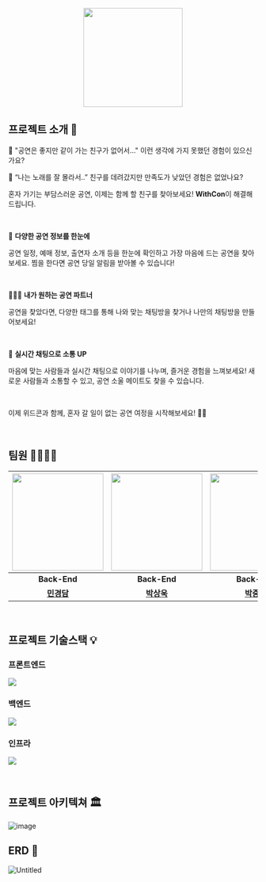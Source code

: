 <p align="middle" >
  <img width="200px;" src="https://github.com/HalfGallonTeam/.github/assets/124044861/6c8107ac-d346-4c02-a2c6-2399d746e406"/>
</p>


## 프로젝트 소개 📝

🤔 "공연은 좋지만 같이 가는 친구가 없어서..." 이런 생각에 가지 못했던 경험이 있으신가요?

🤔 “나는 노래를 잘 몰라서..”  친구를 데려갔지만 만족도가 낮았던 경험은 없었나요?

 혼자 가기는 부담스러운 공연, 이제는 함께 할 친구를 찾아보세요! **WithCon**이 해결해드립니다.
 
 <br>

👀 **다양한 공연 정보를 한눈에** <br>

공연 일정, 예매 정보, 출연자 소개 등을 한눈에 확인하고 가장 마음에 드는 공연을 찾아보세요. 찜을 한다면 공연 당일 알림을 받아볼 수 있습니다! 

<br>

🧑‍🤝‍🧑 **내가 원하는 공연 파트너** <br>

공연을 찾았다면, 다양한 태그를 통해 나와 맞는 채팅방을 찾거나 나만의 채팅방을 만들어보세요!

<br>

💬 **실시간 채팅으로 소통 UP** <br>

마음에 맞는 사람들과 실시간 채팅으로 이야기를 나누며, 즐거운 경험을 느껴보세요! 새로운 사람들과 소통할 수 있고, 공연 소울 메이트도 찾을 수 있습니다.

<br>

이제 위드콘과 함께, 혼자 갈 일이 없는 공연 여정을 시작해보세요! 🚀✨

<br>

## 팀원 👨‍👨‍👧‍👧
| <img src="https://avatars.githubusercontent.com/u/124044861?v=4" width="184" height="196"/> | <img src="https://avatars.githubusercontent.com/u/141195262?v=4" width="184" height="196"/> | <img src="https://avatars.githubusercontent.com/u/102509248?v=4" width="184" height="196"/> |<img src="https://github.com/HalfGallonTeam/.github/assets/124044861/5d3a6163-d94b-4ce9-a5c3-f9dccf7b6ea9" width="184" height="196"/>|<img src="https://avatars.githubusercontent.com/u/68311264?v=4" width="184" height="196"/>|<img src="https://avatars.githubusercontent.com/u/112704376?v=4" width="184" height="196"/>|
|:---:|:---:|:---:|:---:|:---:|:---:|
|**Back-End**|**Back-End**|**Back-End**|**Front-End**|**Back-End**|**Front-End**|
|**[민경담](https://github.com/kdmin0706)**|**[박상욱](https://github.com/sosa7753)**|**[박중후](https://github.com/wndgndi)**|**[이단비](https://github.com/bidanee)**|**[최진영](https://github.com/cchoijjinyoung)**|**[허지수](https://github.com/codingbori)**|

<br>

## 프로젝트 기술스택 💡

### 프론트엔드
<img src="https://github.com/HalfGallonTeam/.github/assets/124044861/2265c86b-43c9-46ba-8ece-6ff166f3629e"></a>

### 백엔드
<img src="https://github.com/HalfGallonTeam/.github/assets/124044861/f2a0e4b1-66d1-417b-a841-68e899349d46"></a>

### 인프라
<img src="https://github.com/HalfGallonTeam/.github/assets/124044861/5ff7bf3a-3b76-4272-9a5a-ee964ce6c736"></a>

<br>

## 프로젝트 아키텍쳐 🏛
![image](https://github.com/HalfGallonTeam/.github/assets/124044861/771f2cfa-8d6f-4d37-9b83-ecdafe897b32)
<br>

## ERD 💾 
![Untitled](https://github.com/HalfGallonTeam/.github/assets/68311264/e4bcfbcf-2098-43d8-87dc-1cc65dd3d603)

